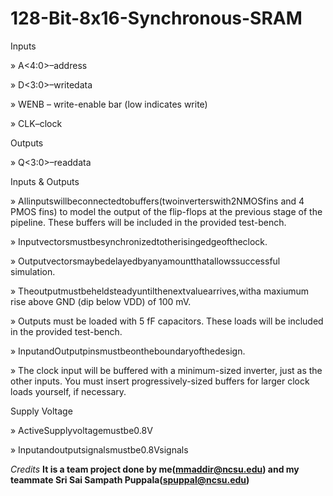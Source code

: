 # 128-Bit-8x16-Synchronous-SRAM

Inputs

» A<4:0>–address

» D<3:0>–writedata

» WENB – write-enable bar (low indicates write)

» CLK–clock

Outputs

» Q<3:0>–readdata

Inputs & Outputs

» Allinputswillbeconnectedtobuffers(twoinverterswith2NMOSfins and 4 PMOS fins) to model the output of the flip-flops at the previous stage of the pipeline. These buffers will be included in the provided test-bench.

» Inputvectorsmustbesynchronizedtotherisingedgeoftheclock.

» Outputvectorsmaybedelayedbyanyamountthatallowssuccessful simulation.

» Theoutputmustbeheldsteadyuntilthenextvaluearrives,witha maxiumum rise above GND (dip below VDD) of 100 mV.

» Outputs must be loaded with 5 fF capacitors. These loads will be included in the provided test-bench.

» InputandOutputpinsmustbeontheboundaryofthedesign.

» The clock input will be buffered with a minimum-sized inverter, just as the other inputs. You must insert progressively-sized buffers for larger clock loads yourself, if necessary.


Supply Voltage

» ActiveSupplyvoltagemustbe0.8V 

» Inputandoutputsignalsmustbe0.8Vsignals

*Credits*
****It is a team project done by me(mmaddir@ncsu.edu) and my teammate Sri Sai Sampath Puppala(spuppal@ncsu.edu)****
